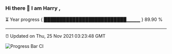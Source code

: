 ### Hi there 👋 I am Harry , 

⏳ Year progress { ██████████████████████████▁▁▁▁ } 89.90 %

---

⏰ Updated on Thu, 25 Nov 2021 03:23:48 GMT

![Progress Bar CI](https://github.com/duykhang68/duykhang68/workflows/Progress%20Bar%20CI/badge.svg)
